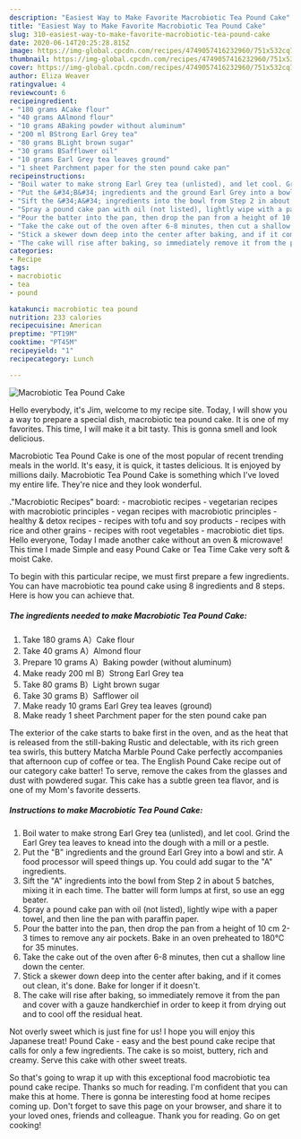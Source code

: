 ```yaml
---
description: "Easiest Way to Make Favorite Macrobiotic Tea Pound Cake"
title: "Easiest Way to Make Favorite Macrobiotic Tea Pound Cake"
slug: 310-easiest-way-to-make-favorite-macrobiotic-tea-pound-cake
date: 2020-06-14T20:25:28.815Z
image: https://img-global.cpcdn.com/recipes/4749057416232960/751x532cq70/macrobiotic-tea-pound-cake-recipe-main-photo.jpg
thumbnail: https://img-global.cpcdn.com/recipes/4749057416232960/751x532cq70/macrobiotic-tea-pound-cake-recipe-main-photo.jpg
cover: https://img-global.cpcdn.com/recipes/4749057416232960/751x532cq70/macrobiotic-tea-pound-cake-recipe-main-photo.jpg
author: Eliza Weaver
ratingvalue: 4
reviewcount: 6
recipeingredient:
- "180 grams ACake flour"
- "40 grams AAlmond flour"
- "10 grams ABaking powder without aluminum"
- "200 ml BStrong Earl Grey tea"
- "80 grams BLight brown sugar"
- "30 grams BSafflower oil"
- "10 grams Earl Grey tea leaves ground"
- "1 sheet Parchment paper for the sten pound cake pan"
recipeinstructions:
- "Boil water to make strong Earl Grey tea (unlisted), and let cool. Grind the Earl Grey tea leaves to knead into the dough with a mill or a pestle."
- "Put the &#34;B&#34; ingredients and the ground Earl Grey into a bowl and stir. A food processor will speed things up. You could add sugar to the &#34;A&#34; ingredients."
- "Sift the &#34;A&#34; ingredients into the bowl from Step 2 in about 5 batches, mixing it in each time. The batter will form lumps at first, so use an egg beater."
- "Spray a pound cake pan with oil (not listed), lightly wipe with a paper towel, and then line the pan with paraffin paper."
- "Pour the batter into the pan, then drop the pan from a height of 10 cm 2-3 times to remove any air pockets. Bake in an oven preheated to 180℃ for 35 minutes."
- "Take the cake out of the oven after 6-8 minutes, then cut a shallow line down the center."
- "Stick a skewer down deep into the center after baking, and if it comes out clean, it&#39;s done. Bake for longer if it doesn&#39;t."
- "The cake will rise after baking, so immediately remove it from the pan and cover with a gauze handkerchief in order to keep it from drying out and to cool off the residual heat."
categories:
- Recipe
tags:
- macrobiotic
- tea
- pound

katakunci: macrobiotic tea pound 
nutrition: 233 calories
recipecuisine: American
preptime: "PT19M"
cooktime: "PT45M"
recipeyield: "1"
recipecategory: Lunch

---
```



![Macrobiotic Tea Pound Cake](https://img-global.cpcdn.com/recipes/4749057416232960/751x532cq70/macrobiotic-tea-pound-cake-recipe-main-photo.jpg)

Hello everybody, it's Jim, welcome to my recipe site. Today, I will show you a way to prepare a special dish, macrobiotic tea pound cake. It is one of my favorites. This time, I will make it a bit tasty. This is gonna smell and look delicious.

Macrobiotic Tea Pound Cake is one of the most popular of recent trending meals in the world. It's easy, it is quick, it tastes delicious. It is enjoyed by millions daily. Macrobiotic Tea Pound Cake is something which I've loved my entire life. They're nice and they look wonderful.

.&#34;Macrobiotic Recipes&#34; board: - macrobiotic recipes - vegetarian recipes with macrobiotic principles - vegan recipes with macrobiotic principles - healthy &amp; detox recipes - recipes with tofu and soy products - recipes with rice and other grains - recipes with root vegetables - macrobiotic diet tips. Hello everyone, Today I made another cake without an oven &amp; microwave! This time I made Simple and easy Pound Cake or Tea Time Cake very soft &amp; moist Cake.


To begin with this particular recipe, we must first prepare a few ingredients. You can have macrobiotic tea pound cake using 8 ingredients and 8 steps. Here is how you can achieve that.

<!--inarticleads1-->

##### The ingredients needed to make Macrobiotic Tea Pound Cake:

1. Take 180 grams A）Cake flour
1. Take 40 grams A）Almond flour
1. Prepare 10 grams A）Baking powder (without aluminum)
1. Make ready 200 ml B）Strong Earl Grey tea
1. Take 80 grams B）Light brown sugar
1. Take 30 grams B）Safflower oil
1. Make ready 10 grams Earl Grey tea leaves (ground)
1. Make ready 1 sheet Parchment paper for the sten pound cake pan


The exterior of the cake starts to bake first in the oven, and as the heat that is released from the still-baking Rustic and delectable, with its rich green tea swirls, this buttery Matcha Marble Pound Cake perfectly accompanies that afternoon cup of coffee or tea. The English Pound Cake recipe out of our category cake batter! To serve, remove the cakes from the glasses and dust with powdered sugar. This cake has a subtle green tea flavor, and is one of my Mom&#39;s favorite desserts. 

<!--inarticleads2-->

##### Instructions to make Macrobiotic Tea Pound Cake:

1. Boil water to make strong Earl Grey tea (unlisted), and let cool. Grind the Earl Grey tea leaves to knead into the dough with a mill or a pestle.
1. Put the &#34;B&#34; ingredients and the ground Earl Grey into a bowl and stir. A food processor will speed things up. You could add sugar to the &#34;A&#34; ingredients.
1. Sift the &#34;A&#34; ingredients into the bowl from Step 2 in about 5 batches, mixing it in each time. The batter will form lumps at first, so use an egg beater.
1. Spray a pound cake pan with oil (not listed), lightly wipe with a paper towel, and then line the pan with paraffin paper.
1. Pour the batter into the pan, then drop the pan from a height of 10 cm 2-3 times to remove any air pockets. Bake in an oven preheated to 180℃ for 35 minutes.
1. Take the cake out of the oven after 6-8 minutes, then cut a shallow line down the center.
1. Stick a skewer down deep into the center after baking, and if it comes out clean, it&#39;s done. Bake for longer if it doesn&#39;t.
1. The cake will rise after baking, so immediately remove it from the pan and cover with a gauze handkerchief in order to keep it from drying out and to cool off the residual heat.


Not overly sweet which is just fine for us! I hope you will enjoy this Japanese treat! Pound Cake - easy and the best pound cake recipe that calls for only a few ingredients. The cake is so moist, buttery, rich and creamy. Serve this cake with other sweet treats. 

So that's going to wrap it up with this exceptional food macrobiotic tea pound cake recipe. Thanks so much for reading. I'm confident that you can make this at home. There is gonna be interesting food at home recipes coming up. Don't forget to save this page on your browser, and share it to your loved ones, friends and colleague. Thank you for reading. Go on get cooking!
